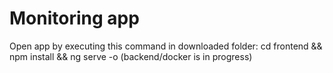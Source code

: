 # Monitoring app 
Open app by executing this command in downloaded folder: cd frontend && npm install && ng serve -o (backend/docker is in progress)
